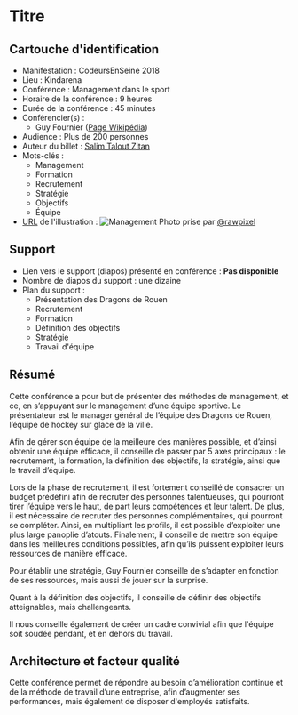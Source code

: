 # Titre

## Cartouche d'identification

- Manifestation : CodeursEnSeine 2018
- Lieu : Kindarena
- Conférence : Management dans le sport
- Horaire de la conférence : 9 heures
- Durée de la conférence : 45 minutes
- Conférencier(s) :
  - Guy Fournier ([Page Wikipédia](https://fr.wikipedia.org/wiki/Guy_Fournier_(hockey_sur_glace)))
- Audience : Plus de 200 personnes
- Auteur du billet : [Salim Talout Zitan](https://github.com/salimtalout)
- Mots-clés :
  - Management
  - Formation
  - Recrutement
  - Stratégie
  - Objectifs
  - Équipe
- [URL](https://unsplash.com/photos/mqpMdf1MeRE) de l'illustration : ![Management](management.jpg) Photo prise par [@rawpixel](https://unsplash.com/@rawpixel)

## Support

- Lien vers le support (diapos) présenté en conférence : **Pas disponible**
- Nombre de diapos du support : une dizaine
- Plan du support :
  - Présentation des Dragons de Rouen
  - Recrutement
  - Formation
  - Définition des objectifs
  - Stratégie
  - Travail d'équipe

## Résumé

Cette conférence a pour but de présenter des méthodes de management, et ce, en s’appuyant sur le management d’une équipe sportive. Le présentateur est le manager général de l’équipe des Dragons de Rouen, l’équipe de hockey sur glace de la ville.

Afin de gérer son équipe de la meilleure des manières possible, et d’ainsi obtenir une équipe efficace, il conseille de passer par 5 axes principaux : le recrutement, la formation, la définition des objectifs, la stratégie, ainsi que le travail d’équipe.

Lors de la phase de recrutement, il est fortement conseillé de consacrer un budget prédéfini afin de recruter des personnes talentueuses, qui pourront tirer l’équipe vers le haut, de part leurs compétences et leur talent. De plus, il est nécessaire de recruter des personnes complémentaires, qui pourront se compléter.  Ainsi, en multipliant les profils, il est possible d’exploiter une plus large panoplie d’atouts. Finalement, il conseille de mettre son équipe dans les meilleures conditions possibles, afin qu’ils puissent exploiter leurs ressources de manière efficace. 

Pour établir une stratégie, Guy Fournier conseille de s’adapter en fonction de ses ressources, mais aussi de jouer sur la surprise.

Quant à la définition des objectifs, il conseille de définir des objectifs atteignables, mais challengeants.

Il nous conseille également de créer un cadre convivial afin que l'équipe soit soudée pendant, et en dehors du travail.

## Architecture et facteur qualité

Cette conférence permet de répondre au besoin d’amélioration continue et de la méthode de travail d’une entreprise, afin d’augmenter ses performances, mais également de disposer d'employés satisfaits.
